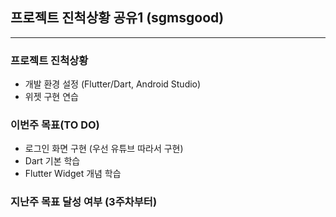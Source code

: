 ## 프로젝트 진척상황 공유1 (sgmsgood)

---

### 프로젝트 진척상황

* 개발 환경 설정 (Flutter/Dart, Android Studio)
* 위젯 구현 연습

### 이번주 목표(TO DO)

* 로그인 화면 구현 (우선 유튜브 따라서 구현)
* Dart 기본 학습
* Flutter Widget 개념 학습

### 지난주 목표 달성 여부 (3주차부터)